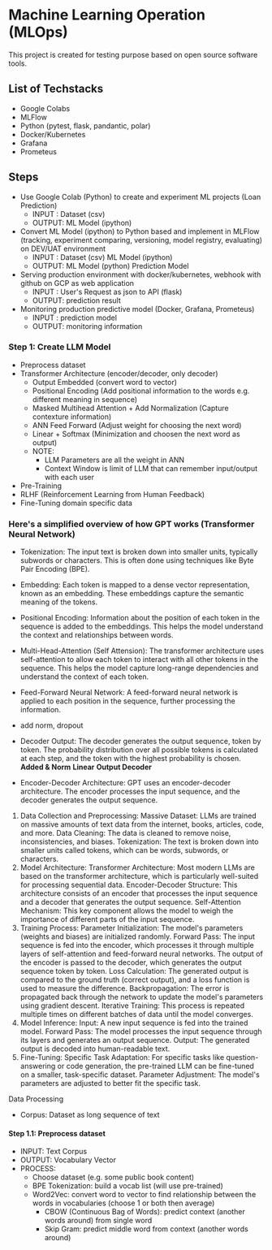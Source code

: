 # Machine Learning Operation (MLOps)
This project is created for testing purpose based on open source software tools.

## List of Techstacks
- Google Colabs
- MLFlow
- Python (pytest, flask, pandantic, polar)
- Docker/Kubernetes
- Grafana
- Prometeus



## Steps
- Use Google Colab (Python) to create and experiment ML projects (Loan Prediction)
    - INPUT : Dataset (csv)
    - OUTPUT: ML Model (ipython)
- Convert ML Model (ipython) to Python based and implement in MLFlow (tracking, experiment comparing, versioning, model registry, evaluating) on DEV/UAT environment
    - INPUT : Dataset (csv)
              ML Model (ipython)
    - OUTPUT: ML Model (python)
              Prediction Model
- Serving production environment with docker/kubernetes, webhook with github on GCP as web application
    - INPUT : User's Request as json to API (flask)
    - OUTPUT: prediction result
- Monitoring production predictive model (Docker, Grafana, Prometeus)
    - INPUT : prediction model
    - OUTPUT: monitoring information 

### Step 1: Create LLM Model
- Preprocess dataset
- Transformer Architecture (encoder/decoder, only decoder)
    - Output Embedded (convert word to vector)
    - Positional Encoding (Add positional information to the words e.g. different meaning in sequence)
    - Masked Multihead Attention + Add Normalization (Capture contexture information)
    - ANN Feed Forward (Adjust weight for choosing the next word)
    - Linear + Softmax (Minimization and choosen the next word as output)
    - NOTE:
        - LLM Parameters are all the weight in ANN
        - Context Window is limit of LLM that can remember input/output with each user
- Pre-Training
- RLHF (Reinforcement Learning from Human Feedback)
- Fine-Tuning domain specific data

### Here's a simplified overview of how GPT works (Transformer Neural Network)

- Tokenization: The input text is broken down into smaller units, typically subwords or characters. This is often done using techniques like Byte Pair Encoding (BPE).
- Embedding: Each token is mapped to a dense vector representation, known as an embedding. These embeddings capture the semantic meaning of the tokens.
- Positional Encoding: Information about the position of each token in the sequence is added to the embeddings. This helps the model understand the context and relationships between words.
- Multi-Head-Attention (Self Attension): The transformer architecture uses self-attention to allow each token to interact with all other tokens in the sequence. This helps the model capture long-range dependencies and understand the context of each token.
- Feed-Forward Neural Network: A feed-forward neural network is applied to each position in the sequence, further processing the information.
- add norm, dropout 
- Decoder Output: The decoder generates the output sequence, token by token. The probability distribution over all possible tokens is calculated at each step, and the token with the highest probability is chosen.
**Added & Norm**
**Linear**
**Output Decoder**

- Encoder-Decoder Architecture: GPT uses an encoder-decoder architecture. The encoder processes the input sequence, and the decoder generates the output sequence.


1. Data Collection and Preprocessing:
    Massive Dataset: LLMs are trained on massive amounts of text data from the internet, books, articles, code, and more.
    Data Cleaning: The data is cleaned to remove noise, inconsistencies, and biases.
    Tokenization: The text is broken down into smaller units called tokens, which can be words, subwords, or characters.
2. Model Architecture:
    Transformer Architecture: Most modern LLMs are based on the transformer architecture, which is particularly well-suited for processing sequential data.
    Encoder-Decoder Structure: This architecture consists of an encoder that processes the input sequence and a decoder that generates the output sequence.
    Self-Attention Mechanism: This key component allows the model to weigh the importance of different parts of the input sequence.
3. Training Process:
    Parameter Initialization: The model's parameters (weights and biases) are initialized randomly.
    Forward Pass:
    The input sequence is fed into the encoder, which processes it through multiple layers of self-attention and feed-forward neural networks.
    The output of the encoder is passed to the decoder, which generates the output sequence token by token.
    Loss Calculation: The generated output is compared to the ground truth (correct output), and a loss function is used to measure the difference.
    Backpropagation: The error is propagated back through the network to update the model's parameters using gradient descent.
    Iterative Training: This process is repeated multiple times on different batches of data until the model converges.
4. Model Inference:
    Input: A new input sequence is fed into the trained model.
    Forward Pass: The model processes the input sequence through its layers and generates an output sequence.
    Output: The generated output is decoded into human-readable text.
5. Fine-Tuning:
    Specific Task Adaptation: For specific tasks like question-answering or code generation, the pre-trained LLM can be fine-tuned on a smaller, task-specific dataset.
    Parameter Adjustment: The model's parameters are adjusted to better fit the specific task.

Data Processing
- Corpus: Dataset as long sequence of text

#### Step 1.1: Preprocess dataset
- INPUT: Text Corpus
- OUTPUT: Vocabulary Vector
- PROCESS:
    - Choose dataset (e.g. some public book content)
    - BPE Tokenization: build a vocab list (will use pre-trained)
    - Word2Vec: convert word to vector to find relationship between the words in vocabularies (choose 1 or both then average)
        - CBOW (Continuous Bag of Words): predict context (another words around) from single word
        - Skip Gram: predict middle word from context (another words around)